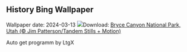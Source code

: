 ## History Bing Wallpaper
Wallpaper date: 2024-03-13
![](https://www.bing.com/th?id=OHR.BryceSnow_EN-US1471442313_UHD.jpg&w=1000)Download: [Bryce Canyon National Park, Utah (© Jim Patterson/Tandem Stills + Motion)](https://www.bing.com/th?id=OHR.BryceSnow_EN-US1471442313_UHD.jpg)

Auto get programm by LtgX
